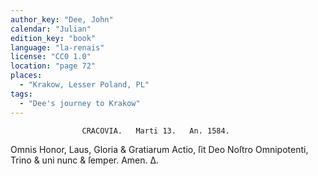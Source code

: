 ```yaml
---
author_key: "Dee, John"
calendar: "Julian"
edition_key: "book"
language: "la-renais"
license: "CC0 1.0"
location: "page 72"
places:
  - "Krakow, Lesser Poland, PL"
tags:
  - "Dee's journey to Krakow"
---
```

                    CRACOVIA.   Marti 13.   An. 1584.
  Omnis Honor, Laus, Gloria & Gratiarum Actio, ſit Deo Noſtro Omnipotenti, Trino & uni nunc
& ſemper.   Amen.    Δ.
